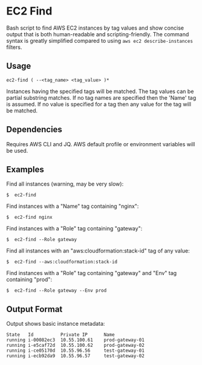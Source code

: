EC2 Find
========

Bash script to find AWS EC2 instances by tag values and show concise output
that is both human-readable and scripting-friendly. The command syntax is
greatly simplified compared to using `aws ec2 describe-instances` filters.


Usage
-----

```
ec2-find ( --<tag_name> <tag_value> )*
```

Instances having the specified tags will be matched. The tag values can be
partial substring matches. If no tag names are specified then the 'Name' tag is
assumed. If no value is specified for a tag then any value for the tag will be
matched.


Dependencies
------------

Requires AWS CLI and JQ. AWS default profile or environment variables will be
used.


Examples
-------

Find all instances (warning, may be very slow):

    $  ec2-find

Find instances with a "Name" tag containing "nginx":

    $  ec2-find nginx

Find instances with a "Role" tag containing "gateway":

    $  ec2-find --Role gateway

Find all instances with an "aws:cloudformation:stack-id" tag of any value:

    $  ec2-find --aws:cloudformation:stack-id

Find instances with a "Role" tag containing "gateway" and "Env" tag containing
"prod":

    $  ec2-find --Role gateway --Env prod


Output Format
-------------

Output shows basic instance metadata:

```
State   Id          Private IP      Name
running i-00082ec3  10.55.100.61    prod-gateway-01
running i-e5caf72d  10.55.100.62    prod-gateway-02
running i-ce05170d  10.55.96.56     test-gateway-01
running i-ecb92da9  10.55.96.57     test-gateway-02
```
